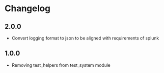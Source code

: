 <!--
SPDX-FileCopyrightText: 2024 Swiss Confederation

SPDX-License-Identifier: MIT
-->

# Changelog

## 2.0.0
-  Convert logging format to json to be aligned with requirements of splunk

## 1.0.0
-  Removing test_helpers from test_system module